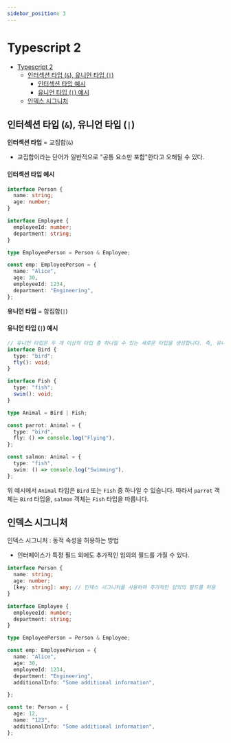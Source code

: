 ```yaml
---
sidebar_position: 3
---
```


# Typescript 2  

- [Typescript 2](#typescript-2)
  - [인터섹션 타입 (`&`), 유니언 타입 (`|`)](#인터섹션-타입--유니언-타입-)
      - [인터섹션 타입 예시](#인터섹션-타입-예시)
      - [유니언 타입 (`|`) 예시](#유니언-타입--예시)
  - [인덱스 시그니처](#인덱스-시그니처)


## 인터섹션 타입 (`&`), 유니언 타입 (`|`)

**인터섹션 타입** =  교집합(`&`)  
- 교집합이라는 단어가 일반적으로 "공통 요소만 포함"한다고 오해될 수 있다.    


#### 인터섹션 타입 예시

```typescript
interface Person {
  name: string;
  age: number;
}

interface Employee {
  employeeId: number;
  department: string;
}

type EmployeePerson = Person & Employee;

const emp: EmployeePerson = {
  name: "Alice",
  age: 30,
  employeeId: 1234,
  department: "Engineering",
};
```

**유니언 타입** = 합집합(`|`) 


#### 유니언 타입 (`|`) 예시
 
```typescript
// 유니언 타입은 두 개 이상의 타입 중 하나일 수 있는 새로운 타입을 생성합니다. 즉, 유니언 타입은 구성된 타입 중 하나를 만족하면 됩니다.
interface Bird {
  type: "bird";
  fly(): void;
}

interface Fish {
  type: "fish";
  swim(): void;
}

type Animal = Bird | Fish;

const parrot: Animal = {
  type: "bird",
  fly: () => console.log("Flying"),
};

const salmon: Animal = {
  type: "fish",
  swim: () => console.log("Swimming"),
};
```

위 예시에서 `Animal` 타입은 `Bird` 또는 `Fish` 중 하나일 수 있습니다. 따라서 `parrot` 객체는 `Bird` 타입을, `salmon` 객체는 `Fish` 타입을 따릅니다.


## 인덱스 시그니처

인덱스 시그니처 : 동적 속성을 허용하는 방법  
- 인터페이스가 특정 필드 외에도 추가적인 임의의 필드를 가질 수 있다.

```ts
interface Person {
  name: string;
  age: number;
  [key: string]: any; // 인덱스 시그니처를 사용하여 추가적인 임의의 필드를 허용
}

interface Employee {
  employeeId: number;
  department: string;
}

type EmployeePerson = Person & Employee;

const emp: EmployeePerson = {
  name: "Alice",
  age: 30,
  employeeId: 1234,
  department: "Engineering",
  additionalInfo: "Some additional information",

};

const te: Person = {
  age: 12,
  name: "123",
  additionalInfo: "Some additional information",
};

```